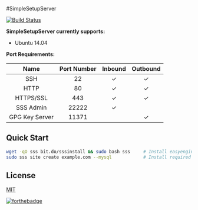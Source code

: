 #SimpleSetupServer

[![Build Status](https://travis-ci.org/serversetup/SetupServer.svg?branch=master)](https://travis-ci.org/serversetup/SetupServer)


**SimpleSetupServer currently supports:**
- Ubuntu 14.04


**Port Requirements:**

| Name  | Port Number | Inbound | Outbound  |
|:-----:|:-----------:|:-------:|:---------:|
|SSH    |22           | ✓       |✓          |
|HTTP    |80           | ✓       |✓          |
|HTTPS/SSL    |443           | ✓       |✓          |
|SSS Admin    |22222           | ✓       |          |
|GPG Key Server    |11371           |        |✓          |

## Quick Start

```bash
wget -qO sss bit.do/sssinstall && sudo bash sss     # Install easyengine 3
sudo sss site create example.com --mysql            # Install required packages & setup example.com
```

## License
[MIT](http://opensource.org/licenses/MIT)

[![forthebadge](http://forthebadge.com/images/badges/made-with-crayons.svg)](http://forthebadge.com)

